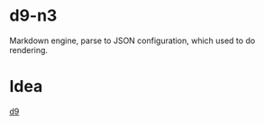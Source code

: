 # d9-n3

Markdown engine, parse to JSON configuration, which used to do rendering.

# Idea

[d9](https://github.com/InsureMO/rainbow-d9/blob/main/README.md)
